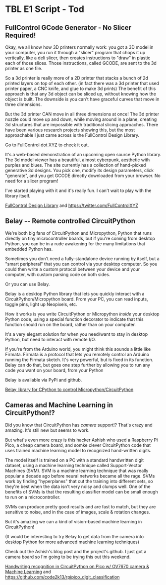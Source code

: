 # TBL E1 Script - Tod

## FullControl GCode Generator - No Slicer Required!

Okay, we all know how 3D printers normally work: you got a 3D model in your computer,
you run it through a "slicer" program that chops it up vertically, like a deli slicer,
then creates instructions to "draw" in plastic each of those slices.
Those instructions, called GCODE, are sent to the 3d printer as one file.

So a 3d printer is really more of a 2D printer that stacks a bunch of 2d printed layers on top of each other.
(in fact there was a 3d printer that used printer paper, a CNC knife, and glue to make 3d prints)
The benefit of this approach is that any 3d object can be sliced up, without knowing how
the object is built.  The downside is you can't have graceful curves that move in three dimensions.

But the 3d printer CAN move in all three dimensions at once!
The 3d printer nozzle could move up and down, while moving around in a plane,
creating 3d structures that are impossible with traditional slicing approaches.
There have been various research projects showing this,
but the most approachable I just came across is the FullControl Design Library.

Go to FullControl dot XYZ to check it out.

It's a web-based demonstration of an upcoming open source Python library.
The 3d model viewer has a beautiful, almost cyberpunk, aesthetic with purples and blues.
The site currently has a collection of hand-picked generative 3d designs.
You pick one, modify its design parameters, click "generate", and you get GCODE directly downloaded
from  your browser. No need for a slicer program!

I've started playing with it and it's really fun. I can't wait to play with the library itself.

[FullControl Design Library](https://fullcontrol.xyz) and https://twitter.com/FullControlXYZ


## Belay -- Remote controlled CircuitPython

We're both big fans of CircuitPython and Micropython, Python that runs directly on tiny
microcontroller boards, but if you're coming from desktop Python,
you can be in a rude awakening for the many limitations that embedded Python has.

Sometimes you don't need a fully-standalone device running by itself,
but a "smart peripheral" that you can control via your desktop computer.
So you could then write a custom protocol between your device and your computer,
with custom parsing code on both sides.

Or you can use Belay.

Belay is a desktop Python library that lets you quickly interact with
a CircuitPython/Micropython board. From your PC, you can read inputs, toggle pins,
light up Neopixels, etc.

How it works is you write CircuitPython or Micropython *inside* your desktop Python code,
using a special function decorator to indicate that this function should run on the board,
rather than on your computer.

It's a very elegant solution for when you need/want to stay in desktop Python,
but need to interact with remote I/O.

If you're from the Arduino world, you might think this sounds a little like Firmata.
Firmata is a protocol that lets you remotely control an Arduino running the Firmata sketch.
It's very powerful, but is fixed in its function. Belay can do that, but goes one step further
by allowing you to run any code you want on your board, from your Python

Belay is available via PyPi and github.

[Belay library for CPython to control Micropython/CircuitPython](https://github.com/BrianPugh/belay)


## Cameras and Machine Learning in CircuitPython!?

Did you know that CircuitPython has *camera* support!?  That's crazy and amazing. It's still new but
seems to work.

But what's even more crazy is this hacker Ashish who used a Raspberry Pi Pico, a cheap camera board,
and somke clever CircuitPython code that uses trained machine learning model to recognized
hand-written digits.

The model itself is trained on a PC with a standard handwritten digit dataset,
using a machine learning technique called Support-Vector Machines (SVM).
SVM is a machine learning technique that was really popular a decade ago
before neural networks became all the rage.
SVMs work by finding "hyperplanes" that cut the training into different sets,
so they're best when the data isn't very noisy and clumps well.
One of the benefits of SVMs is that the resulting classifier model can be small enough
to run on a microcontroller.

SVMs can produce pretty good results and are fast to match, but they are sensitive to noise,
and in the case of images, scale & rotation changes.

But it's amazing we can a kind of vision-based machine learning in CircuitPython!

(It would be interesting to try Belay to get data from the camera into desktop Python
for more advanced machine learning techniques)

Check out the Ashish's blog post and the project's github.
I just got a camera board so I'm going to be trying this out this weekend.

[Handwriting recognition in CircuitPython on Pico w/ OV7670 camera & Machine Learning](https://ashishware.com/2022/09/03/pipico_digit_classification/) and https://github.com/code2k13/rpipico_digit_classification
